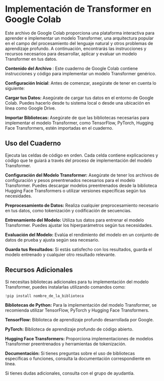 # Implementación de Transformer en Google Colab

Este archivo de Google Colab proporciona una plataforma interactiva para aprender e implementar un modelo Transformer, una arquitectura popular en el campo del procesamiento del lenguaje natural y otros problemas de aprendizaje profundo. A continuación, encontrarás las instrucciones y recursos necesarios para desarrollar, aplicar y evaluar un modelo Transformer en tus datos.

**Contenido del Archivo** : Este cuaderno de Google Colab contiene instrucciones y código para implementar un modelo Transformer genérico.

**Configuración Inicial**: Antes de comenzar, asegúrate de tener en cuenta lo siguiente:

**Cargar tus Datos:** Asegúrate de cargar tus datos en el entorno de Google Colab. Puedes hacerlo desde tu sistema local o desde una ubicación en línea como Google Drive.

**Importar Bibliotecas:** Asegúrate de que las bibliotecas necesarias para implementar el modelo Transformer, como TensorFlow, PyTorch, Hugging Face Transformers, estén importadas en el cuaderno.

## Uso del Cuaderno

Ejecuta las celdas de código en orden. Cada celda contiene explicaciones y código que te guiará a través del proceso de implementación del modelo Transformer.

**Configuración del Modelo Transformer:** Asegúrate de tener los archivos de configuración y pesos preentrenados necesarios para el modelo Transformer. Puedes descargar modelos preentrenados desde la biblioteca Hugging Face Transformers o utilizar versiones específicas según tus necesidades.

**Preprocesamiento de Datos:** Realiza cualquier preprocesamiento necesario en tus datos, como tokenización y codificación de secuencias.

**Entrenamiento del Modelo:** Utiliza tus datos para entrenar el modelo Transformer. Puedes ajustar los hiperparámetros según tus necesidades.

**Evaluación del Modelo:** Evalúa el rendimiento del modelo en un conjunto de datos de prueba y ajusta según sea necesario.

**Guarda tus Resultados:** Si estás satisfecho con los resultados, guarda el modelo entrenado y cualquier otro resultado relevante.

## Recursos Adicionales

Si necesitas bibliotecas adicionales para tu implementación del modelo Transformer, puedes instalarlas utilizando comandos como:

```python
!pip install nombre_de_la_biblioteca
```

**Bibliotecas de Python:** Para la implementación del modelo Transformer, se recomienda utilizar TensorFlow, PyTorch y Hugging Face Transformers.

**TensorFlow:** Biblioteca de aprendizaje profundo desarrollada por Google.

**PyTorch:** Biblioteca de aprendizaje profundo de código abierto.

**Hugging Face Transformers:** Proporciona implementaciones de modelos Transformer preentrenados y herramientas de tokenización.

**Documentación:** Si tienes preguntas sobre el uso de bibliotecas específicas o funciones, consulta la documentación correspondiente en línea.

Si tienes dudas adicionales, consulta con el grupo de ayudantía.
